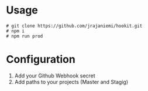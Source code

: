 # Usage

```shell
# git clone https://github.com/jrajaniemi/hookit.git
# npm i
# npm run prod
```
# Configuration

1. Add your Github Webhook secret
2. Add paths to your projects (Master and Stagig)